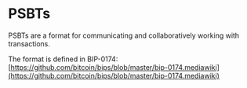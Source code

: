 # PSBTs

PSBTs are a format for communicating and collaboratively working with
transactions.

The format is defined in BIP-0174:
[https://github.com/bitcoin/bips/blob/master/bip-0174.mediawiki](https://github.com/bitcoin/bips/blob/master/bip-0174.mediawiki)

